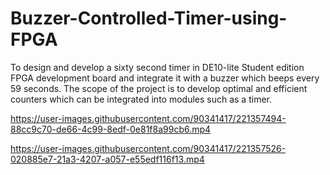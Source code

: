 # Buzzer-Controlled-Timer-using-FPGA

To design and develop a sixty second timer in DE10-lite Student edition FPGA development board and integrate it with a buzzer which beeps every 59 seconds. The scope of the project is to develop optimal and efficient counters which can be integrated into modules such as a timer.




https://user-images.githubusercontent.com/90341417/221357494-88cc9c70-de66-4c99-8edf-0e81f8a99cb6.mp4


https://user-images.githubusercontent.com/90341417/221357526-020885e7-21a3-4207-a057-e55edf116f13.mp4


